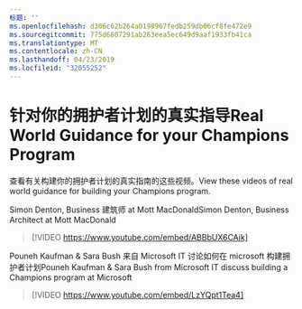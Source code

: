 ```yaml
---
标题: ''
ms.openlocfilehash: d306c62b264a0198967fedb259db06cf8fe472e9
ms.sourcegitcommit: 775d6807291ab263eea5ec649d9aaf1933fb41ca
ms.translationtype: MT
ms.contentlocale: zh-CN
ms.lasthandoff: 04/23/2019
ms.locfileid: "32055252"
---
```

# <a name="real-world-guidance-for-your-champions-program"></a><span data-ttu-id="c647c-102">针对你的拥护者计划的真实指导</span><span class="sxs-lookup"><span data-stu-id="c647c-102">Real World Guidance for your Champions Program</span></span>

<span data-ttu-id="c647c-103">查看有关构建你的拥护者计划的真实指南的这些视频。</span><span class="sxs-lookup"><span data-stu-id="c647c-103">View these videos of real world guidance for building your Champions program.</span></span>  

<span data-ttu-id="c647c-104">Simon Denton, Business 建筑师 at Mott MacDonald</span><span class="sxs-lookup"><span data-stu-id="c647c-104">Simon Denton, Business Architect at Mott MacDonald</span></span>

> [!VIDEO https://www.youtube.com/embed/ABBbUX6CAik]

<span data-ttu-id="c647c-105">Pouneh Kaufman & Sara Bush 来自 Microsoft IT 讨论如何在 microsoft 构建拥护者计划</span><span class="sxs-lookup"><span data-stu-id="c647c-105">Pouneh Kaufman & Sara Bush from Microsoft IT discuss building a Champions program at Microsoft</span></span>

> [!VIDEO https://www.youtube.com/embed/LzYQpt1Tea4]

